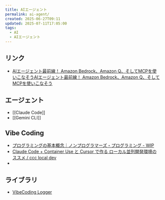 ```yaml
---
title: AIエージェント
permalink: ai-agent/
created: 2025-06-27T09:11
updated: 2025-07-11T17:05:00
tags:
  - AI
  - AIエージェント
---
```

## リンク
- [AIエージェント最前線！ Amazon Bedrock、Amazon Q、そしてMCPを使いこなそうAIエージェント最前線！ Amazon Bedrock、Amazon Q、そしてMCPを使いこなそう](https://speakerdeck.com/minorun365/aiezientozui-qian-xian-amazon-bedrock-amazon-q-sositemcpwoshi-ikonasou)

## エージェント
- [[Claude Code]]
- [[Gemini CLI]]

## Vibe Coding
- [プログラミングの基本概念｜ノンプログラマーズ・プログラミング - WIP](https://zenn.dev/mizchi/books/non-programmars/viewer/01-programming)
- [Claude Code + Container Use と Cursor で作る ローカル並列開発環境のススメ / ccc local dev](https://speakerdeck.com/kaelaela/ccc-local-dev)
- 

## ライブラリ
- [VibeCoding Logger](https://github.com/fladdict/vibe-logger)